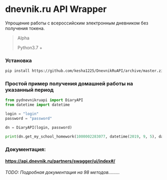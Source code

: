 # dnevnik.ru API Wrapper 
Упрощение работы с всероссийским электронным дневником без получения 
токена.

> Alpha
>
> Python3.7 +
### Установка
```bash
pip install https://github.com/kesha1225/DnevnikRuAPI/archive/master.zip --upgrade
```
### Простой пример получения домашней работы на указанный период
```python
from pydnevnikruapi import DiaryAPI
from datetime import datetime

login = "login"
password = "password"

dn = DiaryAPI(login, password)

print(dn.get_my_school_homework(1000002283077, datetime(2019, 9, 5), datetime(2019, 9, 15)))
```
### Документация:

#### https://api.dnevnik.ru/partners/swagger/ui/index#/

*TODO: Подробная документация на 98 методов.........*